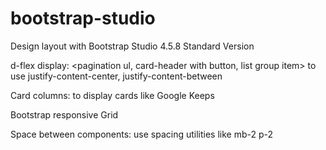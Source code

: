 # bootstrap-studio
Design layout with Bootstrap Studio 4.5.8 Standard Version

d-flex display: <pagination ul, card-header with button, list group item> to use justify-content-center, justify-content-between

Card columns: <phananhnhanh page> to display cards like Google Keeps 

Bootstrap responsive Grid

Space between components: use spacing utilities like mb-2 p-2

